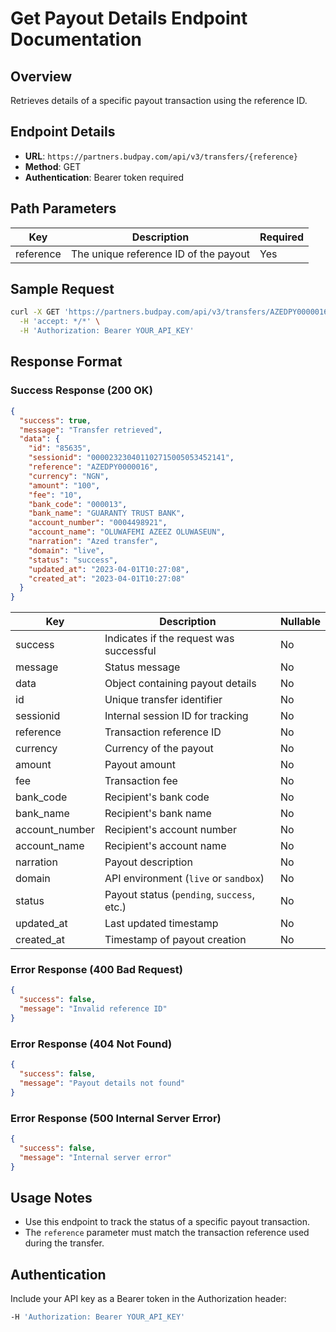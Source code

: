 # Get Payout Details Endpoint Documentation

## Overview
Retrieves details of a specific payout transaction using the reference ID.

## Endpoint Details
- **URL**: `https://partners.budpay.com/api/v3/transfers/{reference}`
- **Method**: GET
- **Authentication**: Bearer token required

## Path Parameters

| Key       | Description                                  | Required |
|-----------|----------------------------------------------|----------|
| reference | The unique reference ID of the payout       | Yes      |

## Sample Request
```bash
curl -X GET 'https://partners.budpay.com/api/v3/transfers/AZEDPY0000016' \
  -H 'accept: */*' \
  -H 'Authorization: Bearer YOUR_API_KEY'
```

## Response Format

### Success Response (200 OK)
```json
{
  "success": true,
  "message": "Transfer retrieved",
  "data": {
    "id": "85635",
    "sessionid": "000023230401102715005053452141",
    "reference": "AZEDPY0000016",
    "currency": "NGN",
    "amount": "100",
    "fee": "10",
    "bank_code": "000013",
    "bank_name": "GUARANTY TRUST BANK",
    "account_number": "0004498921",
    "account_name": "OLUWAFEMI AZEEZ OLUWASEUN",
    "narration": "Azed transfer",
    "domain": "live",
    "status": "success",
    "updated_at": "2023-04-01T10:27:08",
    "created_at": "2023-04-01T10:27:08"
  }
}
```


| Key           | Description                                      | Nullable |
|--------------|--------------------------------------------------|----------|
| success      | Indicates if the request was successful          | No       |
| message      | Status message                                   | No       |
| data         | Object containing payout details                 | No       |
| id           | Unique transfer identifier                       | No       |
| sessionid    | Internal session ID for tracking                 | No       |
| reference    | Transaction reference ID                         | No       |
| currency     | Currency of the payout                          | No       |
| amount       | Payout amount                                   | No       |
| fee          | Transaction fee                                 | No       |
| bank_code    | Recipient's bank code                           | No       |
| bank_name    | Recipient's bank name                           | No       |
| account_number | Recipient's account number                    | No       |
| account_name  | Recipient's account name                       | No       |
| narration    | Payout description                              | No       |
| domain       | API environment (`live` or `sandbox`)           | No       |
| status       | Payout status (`pending`, `success`, etc.)      | No       |
| updated_at   | Last updated timestamp                          | No       |
| created_at   | Timestamp of payout creation                    | No       |



### Error Response (400 Bad Request)
```json
{
  "success": false,
  "message": "Invalid reference ID"
}
```

### Error Response (404 Not Found)
```json
{
  "success": false,
  "message": "Payout details not found"
}
```

### Error Response (500 Internal Server Error)
```json
{
  "success": false,
  "message": "Internal server error"
}
```

## Usage Notes
- Use this endpoint to track the status of a specific payout transaction.
- The `reference` parameter must match the transaction reference used during the transfer.

## Authentication
Include your API key as a Bearer token in the Authorization header:
```bash
-H 'Authorization: Bearer YOUR_API_KEY'
```

